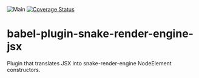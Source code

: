 ![Main](https://github.com/aboeglin/babel-plugin-snake-render-engine-jsx/workflows/Main/badge.svg)
[![Coverage Status](https://coveralls.io/repos/github/aboeglin/babel-plugin-snake-render-engine-jsx/badge.svg?branch=master)](https://coveralls.io/github/aboeglin/babel-plugin-snake-render-engine-jsx?branch=master)

# babel-plugin-snake-render-engine-jsx

Plugin that translates JSX into snake-render-engine NodeElement constructors.
